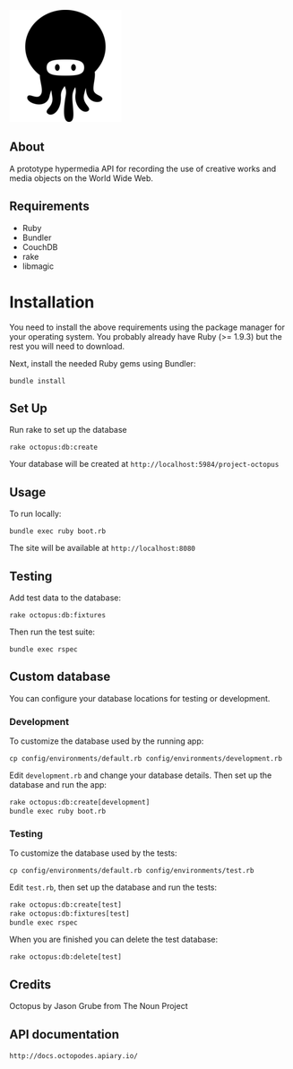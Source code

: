 ![Octopus](/public/assets/octopus.png?raw=true)

## About

A prototype hypermedia API for recording the use of creative works and media objects on the World Wide Web.

## Requirements

* Ruby
* Bundler
* CouchDB
* rake
* libmagic

# Installation

You need to install the above requirements using the package manager for your operating system. You probably already have Ruby (>= 1.9.3) but the rest you will need to download.

Next, install the needed Ruby gems using Bundler:

    bundle install

## Set Up

Run rake to set up the database

    rake octopus:db:create

Your database will be created at `http://localhost:5984/project-octopus`

## Usage

To run locally:

    bundle exec ruby boot.rb

The site will be available at `http://localhost:8080`

## Testing

Add test data to the database:

    rake octopus:db:fixtures

Then run the test suite:

    bundle exec rspec

## Custom database

You can configure your database locations for testing or development.

### Development

To customize the database used by the running app:

    cp config/environments/default.rb config/environments/development.rb

Edit `development.rb` and change your database details. Then set up the database and run the app:

    rake octopus:db:create[development]
    bundle exec ruby boot.rb

### Testing

To customize the database used by the tests:

    cp config/environments/default.rb config/environments/test.rb

Edit `test.rb`, then set up the database and run the tests:

    rake octopus:db:create[test]
    rake octopus:db:fixtures[test]
    bundle exec rspec

When you are finished you can delete the test database:

    rake octopus:db:delete[test]

## Credits

Octopus by Jason Grube from The Noun Project

## API documentation

	http://docs.octopodes.apiary.io/
